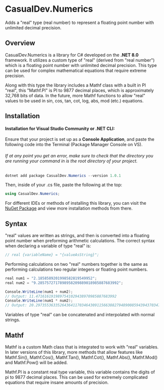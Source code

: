 # CasualDev.Numerics
Adds a "real" type (real number) to represent a floating point number with unlimited decimal precision.


## Overview

CasualDev.Numerics is a library for C# developed on the **.NET 8.0** framework.
It utilizes a custom type of "real" (derived from "real number") which is a floating point number with unlimited decimal precision.
This type can be used for complex mathematical equations that require extreme precision. 

Along with this type the library includes a Mathf class with a built in PI "real", this "Mathf.PI" is PI to 9877 decimal places, which is approximately 32,768 bits of data.
In the future, more Mathf functions to allow "real" values to be used in sin, cos, tan, cot, log, abs, mod (etc.) equations.


## Installation

#### Installation for Visual Studio Community or .NET CLI:
Ensure that your project is set up as a **Console Application**, and paste the following code into the Terminal (Package Manager Console on VS).
###### If at any point you get an error, make sure to check that the directory you are running your command in is the root directory of your project.
```powershell
dotnet add package CasualDev.Numerics --version 1.0.1
```

Then, inside of your .cs file, paste the following at the top:
```cs
using CasualDev.Numerics;
```

For different IDEs or methods of installing this library, you can visit the [NuGet Package](https://www.nuget.org/packages/CasualDev.Numerics) and view more installation methods from there.


## Syntax

"real" values are written as strings, and then is converted into a floating point number when preforming arithmetic calculations.
The correct syntax when declaring a variable of type "real" is:
```cs
// real {variableName} = "{valueAsString}";
```

Performing calculations on two "real" numbers together is the same as performing calculations two regular integers or floating point numbers.
```cs
real num1 = "2.1858589201998582819549952";
real num2 = "9.2857572717898958209889018985887683992";

Console.WriteLine(num1 + num2);
// Output: 11.4716161919897541029438970985887683992
Console.WriteLine(num1 * num2);
// Output: 20.29735536335264364117034643091156638827948900859439437034768384
```

Variables of type "real" can be concatenated and interpolated with normal strings.

## Mathf
Mathf is a custom Math class that is integrated to work with "real" variables.
In later versions of this library, more methods that allow features like Mathf.Sin(), Mathf.Cos(), Mathf.Tan(), Mathf.Cot(), Mathf.Abs(), Mathf.Mod() and Mathf.Pow() will be added.

Mathf.PI is a constant real type variable, this variable contains the digits of pi to 9877 decimal places. This can be used for extremely complicated equations that require insane amounts of precision.
